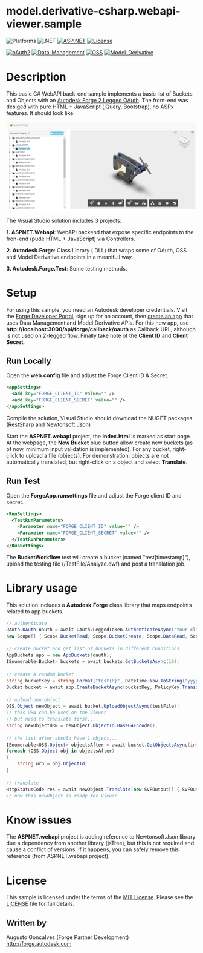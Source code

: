 # model.derivative-csharp.webapi-viewer.sample

![Platforms](https://img.shields.io/badge/platform-Windows-lightgray.svg)
![.NET](https://img.shields.io/badge/.NET-4.5.2-blue.svg)
[![ASP.NET](https://img.shields.io/badge/ASP.NET-4.5.2-blue.svg)](https://asp.net/)
[![License](http://img.shields.io/:license-mit-blue.svg)](http://opensource.org/licenses/MIT)

[![oAuth2](https://img.shields.io/badge/oAuth2-v1-green.svg)](http://developer.autodesk.com/)
[![Data-Management](https://img.shields.io/badge/Data%20Management-v1-green.svg)](http://developer.autodesk.com/)
[![OSS](https://img.shields.io/badge/OSS-v2-green.svg)](http://developer.autodesk.com/)
[![Model-Derivative](https://img.shields.io/badge/Model%20Derivative-v2-green.svg)](http://developer.autodesk.com/)

# Description

This basic C# WebAPI back-end sample implements a basic list of Buckets and Objects with an [Autodesk Forge 2 Legged OAuth](https://developer.autodesk.com/en/docs/oauth/v2/tutorials/get-2-legged-token/). The front-end was desiged with pure HTML + JavaScript (jQuery, Bootstrap), no ASPx features. It should look like:

![](indexpage.png)

 The Visual Studio solution includes 3 projects: 

**1. ASPNET.Webapi**: WebAPI backend that expose specific endpoints to the fron-end (pude HTML + JavaScript) via Controllers.

**2. Autodesk.Forge**: Class Library (.DLL) that wraps some of OAuth, OSS and Model Derivative endpoints in a meanifull way.

**3. Autodesk.Forge.Test**: Some testing methods.

# Setup

For using this sample, you need an Autodesk developer credentials. Visit the [Forge Developer Portal](https://developer.autodesk.com), sign up for an account, then [create an app](https://developer.autodesk.com/myapps/create) that uses Data Management and Model Derivative APIs. For this new app, use **http://localhost:3000/api/forge/callback/oauth** as Callback URL, although is not used on 2-legged flow. Finally take note of the **Client ID** and **Client Secret**.

## Run Locally

Open the **web.config** file and adjust the Forge Client ID & Secret.

```xml
<appSettings>
  <add key="FORGE_CLIENT_ID" value="" />
  <add key="FORGE_CLIENT_SECRET" value="" />
</appSettings>
```

Compile the solution, Visual Studio should download the NUGET packages ([RestSharp](https://www.nuget.org/packages/RestSharp) and [Newtonsoft.Json](https://www.nuget.org/packages/newtonsoft.json/))

Start the **ASPNET.webapi** project, the **index.html** is marked as start page. At the webpage, the **New Bucket** blue button allow create new buckets (as of now, minimum input validation is implemented). For any bucket, right-click to upload a file (objects). For demonstration, objects are not automatically translated, but right-click on a object and select **Translate**. 

## Run Test

Open the **ForgeApp.runsettings** file and adjust the Forge client ID and secret.

```xml
<RunSettings>
  <TestRunParameters>
    <Parameter name="FORGE_CLIENT_ID" value="" />
    <Parameter name="FORGE_CLIENT_SECRET" value="" />
  </TestRunParameters>
</RunSettings>
```

The **BucketWorkflow** test will create a bucket (named "test[timestamp]"), upload the testing file (/TestFile/Analyze.dwf) and post a translation job.

# Library usage

This solution includes a **Autodesk.Forge** class library that maps endpoints related to app buckets. 

```cs
// authenticate
OAuth.OAuth oauth = await OAuth2LeggedToken.AuthenticateAsync("Your client ID", "Your client secret",
new Scope[] { Scope.BucketRead, Scope.BucketCreate, Scope.DataRead, Scope.DataCreate, Scope.DataWrite });

// create bucket and get list of buckets in different conditions
AppBuckets app = new AppBuckets(oauth);
IEnumerable<Bucket> buckets = await buckets.GetBucketsAsync(10);

// create a random bucket
string bucketKey = string.Format("test{0}", DateTime.Now.ToString("yyyyMMddHHmmss"));
Bucket bucket = await app.CreateBucketAsync(bucketKey, PolicyKey.Transient);

// upload new object
OSS.Object newObject = await bucket.UploadObjectAsync(testFile);
// this URN can be used on the viewer
// but need to translate first...
string newObjectURN = newObject.ObjectId.Base64Encode();

// the list after should have 1 object...
IEnumerable<OSS.Object> objectsAfter = await bucket.GetObjectsAsync(int.MaxValue);
foreach (OSS.Object obj in objectsAfter)
{
    string urn = obj.ObjectId;
}

// translate
HttpStatusCode res = await newObject.Translate(new SVFOutput[] { SVFOutput.Views3d, SVFOutput.Views2d });
// now this newObject is ready for Viewer
```

# Know issues

The **ASPNET.webapi** project is adding reference to Newtonsoft.Json library due a dependency from another library (jsTree), but this is not required and cause a conflict of versions. If it happens, you can safely remove this reference (from ASPNET.webapi project).

# License

This sample is licensed under the terms of the [MIT License](http://opensource.org/licenses/MIT).
Please see the [LICENSE](LICENSE) file for full details.

## Written by

Augusto Goncalves (Forge Partner Development)<br />
http://forge.autodesk.com<br />
